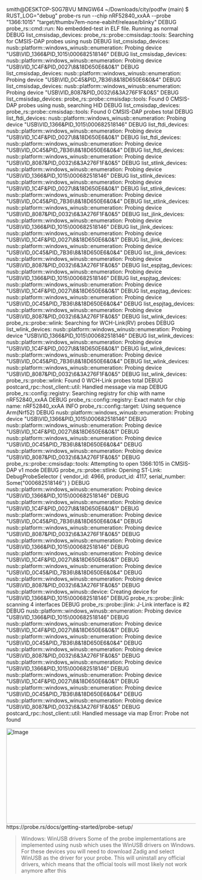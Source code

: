 smith@DESKTOP-S0G7BVU MINGW64 ~/Downloads/city/podfw (main)
$ RUST_LOG="debug" probe-rs run --chip nRF52840_xxAA --probe "1366:1015" "target/thumbv7em-none-eabihf/release/blinky"
DEBUG probe_rs::cmd::run: No embedded-test in ELF file. Running as normal
DEBUG list_cmsisdap_devices: probe_rs::probe::cmsisdap::tools: Searching for CMSIS-DAP probes using nusb
DEBUG list_cmsisdap_devices: nusb::platform::windows_winusb::enumeration: Probing device "USB\\VID_1366&PID_1015\\000682518146"
DEBUG list_cmsisdap_devices: nusb::platform::windows_winusb::enumeration: Probing device "USB\\VID_1C4F&PID_0027\\8&18D650E6&0&1"
DEBUG list_cmsisdap_devices: nusb::platform::windows_winusb::enumeration: Probing device "USB\\VID_0C45&PID_7B36\\8&18D650E6&0&4"
DEBUG list_cmsisdap_devices: nusb::platform::windows_winusb::enumeration: Probing device "USB\\VID_8087&PID_0032\\6&3A276F1F&0&5"
DEBUG list_cmsisdap_devices: probe_rs::probe::cmsisdap::tools: Found 0 CMSIS-DAP probes using nusb, searching HID
DEBUG list_cmsisdap_devices: probe_rs::probe::cmsisdap::tools: Found 0 CMSIS-DAP probes total
DEBUG list_ftdi_devices: nusb::platform::windows_winusb::enumeration: Probing device "USB\\VID_1366&PID_1015\\000682518146"
DEBUG list_ftdi_devices: nusb::platform::windows_winusb::enumeration: Probing device "USB\\VID_1C4F&PID_0027\\8&18D650E6&0&1"
DEBUG list_ftdi_devices: nusb::platform::windows_winusb::enumeration: Probing device "USB\\VID_0C45&PID_7B36\\8&18D650E6&0&4"
DEBUG list_ftdi_devices: nusb::platform::windows_winusb::enumeration: Probing device "USB\\VID_8087&PID_0032\\6&3A276F1F&0&5"
DEBUG list_stlink_devices: nusb::platform::windows_winusb::enumeration: Probing device "USB\\VID_1366&PID_1015\\000682518146"
DEBUG list_stlink_devices: nusb::platform::windows_winusb::enumeration: Probing device "USB\\VID_1C4F&PID_0027\\8&18D650E6&0&1"
DEBUG list_stlink_devices: nusb::platform::windows_winusb::enumeration: Probing device "USB\\VID_0C45&PID_7B36\\8&18D650E6&0&4"
DEBUG list_stlink_devices: nusb::platform::windows_winusb::enumeration: Probing device "USB\\VID_8087&PID_0032\\6&3A276F1F&0&5"
DEBUG list_jlink_devices: nusb::platform::windows_winusb::enumeration: Probing device "USB\\VID_1366&PID_1015\\000682518146"
DEBUG list_jlink_devices: nusb::platform::windows_winusb::enumeration: Probing device "USB\\VID_1C4F&PID_0027\\8&18D650E6&0&1"
DEBUG list_jlink_devices: nusb::platform::windows_winusb::enumeration: Probing device "USB\\VID_0C45&PID_7B36\\8&18D650E6&0&4"
DEBUG list_jlink_devices: nusb::platform::windows_winusb::enumeration: Probing device "USB\\VID_8087&PID_0032\\6&3A276F1F&0&5"
DEBUG list_espjtag_devices: nusb::platform::windows_winusb::enumeration: Probing device "USB\\VID_1366&PID_1015\\000682518146"
DEBUG list_espjtag_devices: nusb::platform::windows_winusb::enumeration: Probing device "USB\\VID_1C4F&PID_0027\\8&18D650E6&0&1"
DEBUG list_espjtag_devices: nusb::platform::windows_winusb::enumeration: Probing device "USB\\VID_0C45&PID_7B36\\8&18D650E6&0&4"
DEBUG list_espjtag_devices: nusb::platform::windows_winusb::enumeration: Probing device "USB\\VID_8087&PID_0032\\6&3A276F1F&0&5"
DEBUG list_wlink_devices: probe_rs::probe::wlink: Searching for WCH-Link(RV) probes
DEBUG list_wlink_devices: nusb::platform::windows_winusb::enumeration: Probing device "USB\\VID_1366&PID_1015\\000682518146"
DEBUG list_wlink_devices: nusb::platform::windows_winusb::enumeration: Probing device "USB\\VID_1C4F&PID_0027\\8&18D650E6&0&1"
DEBUG list_wlink_devices: nusb::platform::windows_winusb::enumeration: Probing device "USB\\VID_0C45&PID_7B36\\8&18D650E6&0&4"
DEBUG list_wlink_devices: nusb::platform::windows_winusb::enumeration: Probing device "USB\\VID_8087&PID_0032\\6&3A276F1F&0&5"
DEBUG list_wlink_devices: probe_rs::probe::wlink: Found 0 WCH-Link probes total
DEBUG postcard_rpc::host_client::util: Handled message via map
DEBUG probe_rs::config::registry: Searching registry for chip with name nRF52840_xxAA
DEBUG probe_rs::config::registry: Exact match for chip name: nRF52840_xxAA
 INFO probe_rs::config::target: Using sequence Arm(Nrf52)
DEBUG nusb::platform::windows_winusb::enumeration: Probing device "USB\\VID_1366&PID_1015\\000682518146"
DEBUG nusb::platform::windows_winusb::enumeration: Probing device "USB\\VID_1C4F&PID_0027\\8&18D650E6&0&1"
DEBUG nusb::platform::windows_winusb::enumeration: Probing device "USB\\VID_0C45&PID_7B36\\8&18D650E6&0&4"
DEBUG nusb::platform::windows_winusb::enumeration: Probing device "USB\\VID_8087&PID_0032\\6&3A276F1F&0&5"
DEBUG probe_rs::probe::cmsisdap::tools: Attempting to open 1366:1015 in CMSIS-DAP v1 mode
DEBUG probe_rs::probe::stlink: Opening ST-Link: DebugProbeSelector { vendor_id: 4966, product_id: 4117, serial_number: Some("000682518146") }
DEBUG nusb::platform::windows_winusb::enumeration: Probing device "USB\\VID_1366&PID_1015\\000682518146"
DEBUG nusb::platform::windows_winusb::enumeration: Probing device "USB\\VID_1C4F&PID_0027\\8&18D650E6&0&1"
DEBUG nusb::platform::windows_winusb::enumeration: Probing device "USB\\VID_0C45&PID_7B36\\8&18D650E6&0&4"
DEBUG nusb::platform::windows_winusb::enumeration: Probing device "USB\\VID_8087&PID_0032\\6&3A276F1F&0&5"
DEBUG nusb::platform::windows_winusb::enumeration: Probing device "USB\\VID_1366&PID_1015\\000682518146"
DEBUG nusb::platform::windows_winusb::enumeration: Probing device "USB\\VID_1C4F&PID_0027\\8&18D650E6&0&1"
DEBUG nusb::platform::windows_winusb::enumeration: Probing device "USB\\VID_0C45&PID_7B36\\8&18D650E6&0&4"
DEBUG nusb::platform::windows_winusb::enumeration: Probing device "USB\\VID_8087&PID_0032\\6&3A276F1F&0&5"
DEBUG nusb::platform::windows_winusb::device: Creating device for "USB\\VID_1366&PID_1015\\000682518146"
DEBUG probe_rs::probe::jlink: scanning 4 interfaces
DEBUG probe_rs::probe::jlink: J-Link interface is #2
DEBUG nusb::platform::windows_winusb::enumeration: Probing device "USB\\VID_1366&PID_1015\\000682518146"
DEBUG nusb::platform::windows_winusb::enumeration: Probing device "USB\\VID_1C4F&PID_0027\\8&18D650E6&0&1"
DEBUG nusb::platform::windows_winusb::enumeration: Probing device "USB\\VID_0C45&PID_7B36\\8&18D650E6&0&4"
DEBUG nusb::platform::windows_winusb::enumeration: Probing device "USB\\VID_8087&PID_0032\\6&3A276F1F&0&5"
DEBUG nusb::platform::windows_winusb::enumeration: Probing device "USB\\VID_1366&PID_1015\\000682518146"
DEBUG nusb::platform::windows_winusb::enumeration: Probing device "USB\\VID_1C4F&PID_0027\\8&18D650E6&0&1"
DEBUG nusb::platform::windows_winusb::enumeration: Probing device "USB\\VID_0C45&PID_7B36\\8&18D650E6&0&4"
DEBUG nusb::platform::windows_winusb::enumeration: Probing device "USB\\VID_8087&PID_0032\\6&3A276F1F&0&5"
DEBUG postcard_rpc::host_client::util: Handled message via map
Error: Probe not found

<img width="575" height="254" alt="Image" src="https://github.com/user-attachments/assets/6a396903-8892-4595-9ec3-6740f55e6024" />
https://probe.rs/docs/getting-started/probe-setup/

>Windows: WinUSB drivers
>Some of the probe implementations are implemented using nusb which uses the WinUSB drivers on Windows. For these devices you will need to download Zadig and select WinUSB as the driver for your probe. This will uninstall any official drivers, which means that the official tools will most likely not work anymore after this